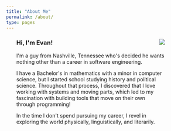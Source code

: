 ```yaml
---
title: "About Me"
permalink: /about/
type: pages
---
```

<div style="padding-left: 2em; padding-right: 5em">
<img src="https://evan-fannin.github.io/evan-fannin/assets/images/profile_pic_1.jpeg" style="max-width: 50%; height: auto; float: right;">
<h3>Hi, I'm Evan!</h3>
<p>I'm a guy from Nashville, Tennessee who's decided he wants nothing other than a career in software engineering.</p>
<p>I have a Bachelor's in mathematics with a minor in computer science, but I started school studying history and political science. Throughout that process, I discovered that I love working with systems and moving parts, which led to my fascination with building tools that move on their own through programming!</p>
<p>In the time I don't spend pursuing my career, I revel in exploring the world physically, linguistically, and literarily.</p>
</div>